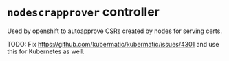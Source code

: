 # `nodescrapprover` controller

Used by openshift to autoapprove CSRs created by nodes for serving certs.

TODO: Fix https://github.com/kubermatic/kubermatic/issues/4301 and use this for Kubernetes as well.
